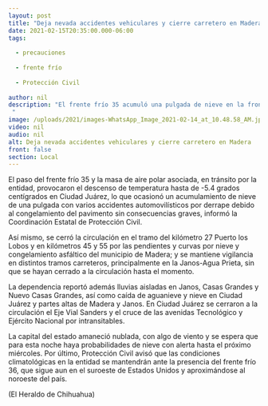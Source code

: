```yaml
---
layout: post
title: "Deja nevada accidentes vehiculares y cierre carretero en Madera"
date: 2021-02-15T20:35:00.000-06:00
tags:
  
  - precauciones
  
  - frente frío
  
  - Protección Civil
  
author: nil
description: "El frente frío 35 acumuló una pulgada de nieve en la frontera; se mantiene vigilancia preventiva en la Janos-Agua Prieta "
image: /uploads/2021/images-WhatsApp_Image_2021-02-14_at_10.48.58_AM.jpeg
video: nil
audio: nil
alt: Deja nevada accidentes vehiculares y cierre carretero en Madera
front: false
section: Local
---
```


El paso del frente frío 35 y la masa de aire polar asociada, en tránsito por la entidad, provocaron el descenso de temperatura hasta de -5.4 grados centígrados en Ciudad Juárez, lo que ocasionó un acumulamiento de nieve de una pulgada con varios accidentes automovilísticos por derrape debido al congelamiento del pavimento sin consecuencias graves, informó la Coordinación Estatal de Protección Civil.

Así mismo, se cerró la circulación en el tramo del kilómetro 27 Puerto los Lobos y en kilómetros 45 y 55 por las pendientes y curvas por nieve y congelamiento asfáltico del municipio de Madera; y se mantiene vigilancia en distintos tramos carreteros, principalmente en la Janos-Agua Prieta, sin que se hayan cerrado a la circulación hasta el momento.

La dependencia reportó además lluvias aisladas en Janos, Casas Grandes y Nuevo Casas Grandes, así como caída de aguanieve y nieve en Ciudad Juárez y partes altas de Madera y Janos. En Ciudad Juárez se cerraron a la circulación el Eje Vial Sanders y el cruce de las avenidas Tecnológico y Ejército Nacional por intransitables.

La capital del estado amaneció nublada, con algo de viento y se espera que para esta noche haya probabilidades de nieve con alerta hasta el próximo miércoles. Por último, Protección Civil avisó que las condiciones climatológicas en la entidad se mantendrán ante la presencia del frente frío 36, que sigue aun en el suroeste de Estados Unidos y aproximándose al noroeste del país.

(El Heraldo de Chihuahua)